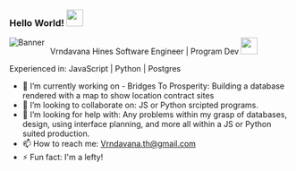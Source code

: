 ### Hello World! <img src="https://raw.githubusercontent.com/MartinHeinz/MartinHeinz/master/wave.gif" width="30px">
Vrndavana Hines 
<img src="imgs/banner.png"
     alt="Banner"
     style="float: left; margin-right: 10px;" />
Software Engineer | Program Dev
<a href="https://www.linkedin.com/in/vrndavana-hines-3a4329176/"><img height="30" src="https://github.com/WaylonWalker/WaylonWalker/blob/main/icon/linkedin.png?raw=true"></a>

Experienced in:
JavaScript | Python | Postgres 

- 🔭 I’m currently working on - Bridges To Prosperity: Building a database rendered with a map to show location contract sites
- 👯 I’m looking to collaborate on: JS or Python srcipted programs.
- 🤔 I’m looking for help with: Any problems within my grasp of databases, design, using interface planning, and more all within a JS or Python suited production.
- 📫 How to reach me: Vrndavana.th@gmail.com
- ⚡ Fun fact: I'm a lefty!
